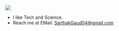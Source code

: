 ![](https://komarev.com/ghpvc/?username=iminoaru&label=PROFILE+VISITS&color=orange)

- I like Tech and Science.
- Reach me at EMail: SarthakGaud04@gmail.com
<!---
<p align="center">
  <a href="https://skillicons.dev">
    <img src="https://skillicons.dev/icons?i=cpp,docker,express,git,go,idea,java,js,linux,mongodb,mysql,nodejs,py,react,vim" />
  </a>
</p>

iminoaru/iminoaru is a ✨ special ✨ repository because its `README.md` (this file) appears on your GitHub profile.
You can click the Preview link to take a look at your changes.
--->
